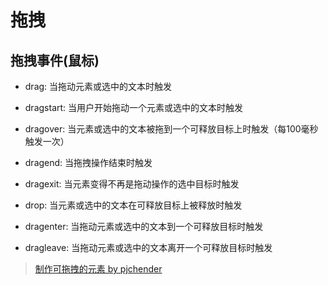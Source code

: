 # 拖拽

## 拖拽事件(鼠标)

* drag: 当拖动元素或选中的文本时触发

* dragstart: 当用户开始拖动一个元素或选中的文本时触发
* dragover: 当元素或选中的文本被拖到一个可释放目标上时触发（每100毫秒触发一次）
* dragend: 当拖拽操作结束时触发
* dragexit: 当元素变得不再是拖动操作的选中目标时触发

* drop: 当元素或选中的文本在可释放目标上被释放时触发

* dragenter: 当拖动元素或选中的文本到一个可释放目标时触发
* dragleave: 当拖动元素或选中的文本离开一个可释放目标时触发

> [制作可拖拽的元素 by pjchender](https://pjchender.blogspot.com/2017/08/html5-drag-and-drop-api.html)
